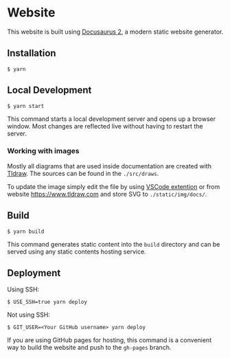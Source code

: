 # Website

This website is built using [Docusaurus 2](https://docusaurus.io/), a modern static website generator.

## Installation

```
$ yarn
```

## Local Development

```
$ yarn start
```

This command starts a local development server and opens up a browser window. Most changes are reflected live without having to restart the server.

### Working with images

Mostly all diagrams that are used inside documentation are created with [Tldraw](https://github.com/tldraw/tldraw). The sources can be found in the `./src/draws`.

To update the image simply edit the file by using [VSCode extention](https://github.com/tldraw/tldraw/tree/main/apps/vscode) or from website https://www.tldraw.com and store SVG to `./static/img/docs/`.

## Build

```
$ yarn build
```

This command generates static content into the `build` directory and can be served using any static contents hosting service.

## Deployment

Using SSH:

```
$ USE_SSH=true yarn deploy
```

Not using SSH:

```
$ GIT_USER=<Your GitHub username> yarn deploy
```

If you are using GitHub pages for hosting, this command is a convenient way to build the website and push to the `gh-pages` branch.
